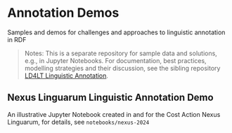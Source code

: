 # Annotation Demos

Samples and demos for challenges and approaches to linguistic annotation in RDF

> Notes: This is a separate repository for sample data and solutions, e.g., in Jupyter Notebooks. For documentation, best practices, modelling strategies and their discussion, see the sibling repository [LD4LT Linguistic Annotation](https://github.com/ld4lt/linguistic-annotation).

## Nexus Linguarum Linguistic Annotation Demo

An illustrative Jupyter Notebook created in and for the Cost Action Nexus Linguarum, for details, see `notebooks/nexus-2024`
